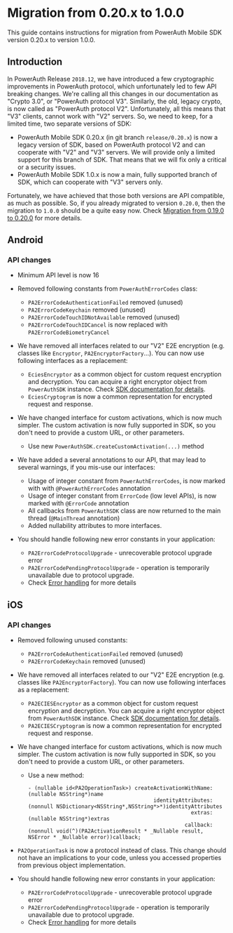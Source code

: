 # Migration from 0.20.x to 1.0.0

This guide contains instructions for migration from PowerAuth Mobile SDK version 0.20.x to version 1.0.0.

## Introduction

In PowerAuth Release `2018.12`, we have introduced a few cryptographic improvements in PowerAuth protocol, which unfortunately led to few API breaking changes. We're calling all this changes in our documentation as "Crypto 3.0", or "PowerAuth protocol V3". Similarly, the old, legacy crypto, is now called as "PowerAuth protocol V2". Unfortunately, all this means that "V3" clients, cannot work with "V2" servers. So, we need to keep, for a limited time, two separate versions of SDK:

- PowerAuth Mobile SDK 0.20.x (in git branch `release/0.20.x`) is now a legacy version of SDK, based on PowerAuth protocol V2 and can cooperate with "V2" and "V3" servers. We will provide only a limited support for this branch of SDK. That means that we will fix only a critical or a security issues.
- PowerAuth Mobile SDK 1.0.x is now a main, fully supported branch of SDK, which can cooperate with "V3" servers only.

Fortunately, we have achieved that those both versions are API compatible, as much as possible. So, if you already migrated to version `0.20.0`, then the migration to `1.0.0` should be a quite easy now. Check [Migration from 0.19.0 to 0.20.0](./Migration-from-0.19-to-0.20.md) for more details.

## Android

### API changes

- Minimum API level is now 16

- Removed following constants from `PowerAuthErrorCodes` class: 
  - `PA2ErrorCodeAuthenticationFailed` removed (unused)
  - `PA2ErrorCodeKeychain` removed (unused)
  - `PA2ErrorCodeTouchIDNotAvailable` removed (unused) 
  - `PA2ErrorCodeTouchIDCancel` is now replaced with `PA2ErrorCodeBiometryCancel`

- We have removed all interfaces related to our "V2" E2E encryption (e.g. classes like `Encryptor`, `PA2EncryptorFactory`...). You can now use following interfaces as a replacement:
  - `EciesEncryptor` as a common object for custom request encryption and decryption. You can acquire a right encryptor object from `PowerAuthSDK` instance. Check [SDK documentation for details](./PowerAuth-SDK-for-Android.md#end-to-end-encryption).
  - `EciesCryptogram` is now a common representation for encrypted request and response.

- We have changed interface for custom activations, which is now much simpler. The custom activation is now fully supported in SDK, so you don't need to provide a custom URL, or other parameters.
  - Use new `PowerAuthSDK.createCustomActivation(...)` method

- We have added a several annotations to our API, that may lead to several warnings, if you mis-use our interfaces:
  - Usage of integer constant from `PowerAuthErrorCodes`, is now marked with with `@PowerAuthErrorCodes` annotation
  - Usage of integer constant from `ErrorCode` (low level APIs), is now marked with `@ErrorCode` annotation
  - All callbacks from `PowerAuthSDK` class are now returned to the main thread (`@MainThread` annotation)
  - Added nullability attributes to more interfaces.

- You should handle following new error constants in your application:
  - `PA2ErrorCodeProtocolUpgrade` - unrecoverable protocol upgrade error
  - `PA2ErrorCodePendingProtocolUpgrade` - operation is temporarily unavailable due to protocol upgrade.
  - Check [Error handling](./PowerAuth-SDK-for-Android.md#error-handling) for more details

## iOS

### API changes

- Removed following unused constants:
  - `PA2ErrorCodeAuthenticationFailed` removed (unused)
  - `PA2ErrorCodeKeychain` removed (unused)

- We have removed all interfaces related to our "V2" E2E encryption (e.g. classes like `PA2EncryptorFactory`). You can now use following interfaces as a replacement:
  - `PA2ECIESEncryptor` as a common object for custom request encryption and decryption. You can acquire a right encryptor object from `PowerAuthSDK` instance. Check [SDK documentation for details](./PowerAuth-SDK-for-iOS.md#end-to-end-encryption).
  - `PA2ECIESCryptogram` is now a common representation for encrypted request and response.

- We have changed interface for custom activations, which is now much simpler. The custom activation is now fully supported in SDK, so you don't need to provide a custom URL, or other parameters.
  - Use a new method:
    ```objc
    - (nullable id<PA2OperationTask>) createActivationWithName:(nullable NSString*)name
                                            identityAttributes:(nonnull NSDictionary<NSString*,NSString*>*)identityAttributes
                                                        extras:(nullable NSString*)extras
                                                      callback:(nonnull void(^)(PA2ActivationResult * _Nullable result, NSError * _Nullable error))callback;
    ```

- `PA2OperationTask` is now a protocol instead of class. This change should not have an implications to your code, unless you accessed properties from previous object implementation.

- You should handle following new error constants in your application:
  - `PA2ErrorCodeProtocolUpgrade` - unrecoverable protocol upgrade error
  - `PA2ErrorCodePendingProtocolUpgrade` - operation is temporarily unavailable due to protocol upgrade.
  - Check [Error handling](./PowerAuth-SDK-for-iOS.md#error-handling) for more details